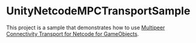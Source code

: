 # UnityNetcodeMPCTransportSample

This project is a sample that demonstrates how to use [Multipeer Connectivity Transport for Netcode for GameObjects](https://github.com/Unity-Technologies/multiplayer-community-contributions/tree/main/Transports/com.community.netcode.transport.multipeer-connectivity).
